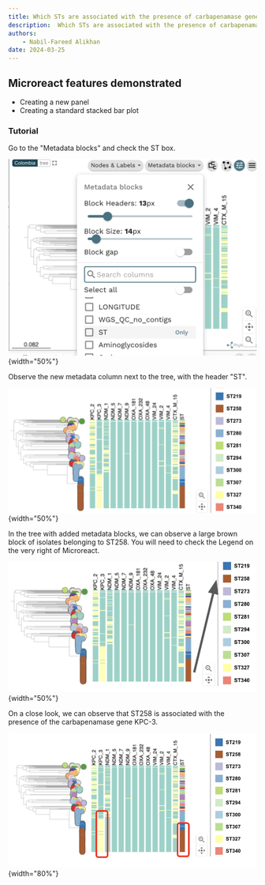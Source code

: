 ```yaml
---
title: Which STs are associated with the presence of carbapenamase genes
description:  Which STs are associated with the presence of carbapenamase genes?
authors:
    - Nabil-Fareed Alikhan
date: 2024-03-25
---
```



## Microreact features demonstrated

* Creating a new panel 
* Creating a standard stacked bar plot 

### Tutorial


Go to the "Metadata blocks" and check the ST box.

![Task 5: Which STs are associated with the presence of carbapenamase genes? Step 1: Go to the "Metadata blocks" and check the ST box.](tutorial/metadata_ST.png){width="50%"}

Observe the new metadata column next to the tree, with the header "ST".

![Task 5: Which STs are associated with the presence of carbapenamase genes? Step 2: Observe the new metadata column next to the tree, with the header "ST".](tutorial/metadata_st_ST258.png){width="50%"}

In the tree with added metadata blocks, we can observe a large brown block of isolates belonging to ST258. You will need to check the Legend on the very right of Microreact.

![Task 5: Which STs are associated with the presence of carbapenamase genes? In the tree with added metadata blocks, we can observe a large brown block of isolates belonging to ST258. You will need to check the Legend on the very right of Microreact.](tutorial/metadata%20STs1.png){width="50%"}

On a close look, we can observe that ST258 is associated with the presence of the carbapenamase gene KPC-3.

![Task 5: Which STs are associated with the presence of carbapenamase genes? On a close look, we can observe that ST258 is associated with the presence of the carbapenamase gene KPC-3.](tutorial/metadata%20STs2.png){width="80%"}
